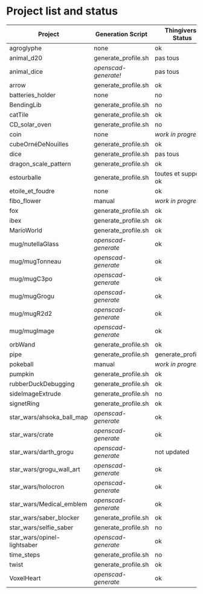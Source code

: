 # Project list and status

| Project                     | Generation Script    | Thingiverse Status   |
|-----------------------------|----------------------|----------------------|
| agroglyphe                  | none                 | ok                   |
| animal_d20                  | generate_profile.sh  | pas tous             |
| animal_dice                 | *openscad-generate!* | pas tous             |
| arrow                       | generate_profile.sh  | ok                   |
| batteries_holder            | none                 | no                   |
| BendingLib                  | generate_profile.sh  | no                   |
| catTile                     | generate_profile.sh  | ok                   |
| CD_solar_oven               | generate_profile.sh  | no                   |
| coin                        | none                 | *work in progress*   |
| cubeOrnéDeNouilles          | generate_profile.sh  | ok                   |
| dice                        | generate_profile.sh  | pas tous             |
| dragon_scale_pattern        | generate_profile.sh  | ok                   |
| estourballe                 | generate_profile.sh  | toutes et support ok |
| etoile_et_foudre            | none                 | ok                   |
| fibo_flower                 | manual               | *work in progress*   |
| fox                         | generate_profile.sh  | ok                   |
| ibex                        | generate_profile.sh  | ok                   |
| MarioWorld                  | generate_profile.sh  | ok                   |
| mug/nutellaGlass            | *openscad-generate*  | ok                   |
| mug/mugTonneau              | *openscad-generate*  | ok                   |
| mug/mugC3po                 | *openscad-generate*  | ok                   |
| mug/mugGrogu                | *openscad-generate*  | ok                   |
| mug/mugR2d2                 | *openscad-generate*  | ok                   |
| mug/mugImage                | *openscad-generate*  | ok                   |
| orbWand                     | generate_profile.sh  | ok                   |
| pipe                        | generate_profile.sh  | generate_profile.sh  |
| pokeball                    | manual               | *work in progress*   |
| pumpkin                     | generate_profile.sh  | ok                   |
| rubberDuckDebugging         | generate_profile.sh  | ok                   |
| sideImageExtrude            | generate_profile.sh  | no                   |
| signetRing                  | generate_profile.sh  | ok                   |
| star_wars/ahsoka_ball_map   | *openscad-generate*  | ok                   |
| star_wars/crate             | *openscad-generate*  | ok                   |
| star_wars/darth_grogu       | *openscad-generate*  | not updated          |
| star_wars/grogu_wall_art    | *openscad-generate*  | ok                   |
| star_wars/holocron          | *openscad-generate*  | ok                   |
| star_wars/Medical_emblem    | *openscad-generate*  | ok                   |
| star_wars/saber_blocker     | generate_profile.sh  | ok                   |
| star_wars/selfie_saber      | generate_profile.sh  | no                   |
| star_wars/opinel-lightsaber | *openscad-generate*  | ok                   |
| time_steps                  | generate_profile.sh  | no                   |
| twist                       | generate_profile.sh  | ok                   |
| VoxelHeart                  | *openscad-generate*  | ok                   |
